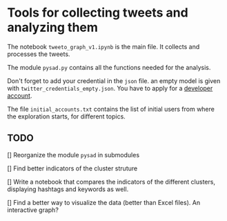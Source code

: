 # Tools for collecting tweets and analyzing them

The notebook `tweeto_graph_v1.ipynb` is the main file. It collects and processes the tweets.

The module `pysad.py` contains all the functions needed for the analysis.

Don't forget to add your credential in the `json` file. an empty model is given with `twitter_credentials_empty.json`. You have to apply for a [developer account](https://developer.twitter.com/en/apply-for-access).

The file `initial_accounts.txt` contains the list of initial users from where the exploration starts, for different topics.

## TODO

[] Reorganize the module `pysad` in submodules

[] Find better indicators of the cluster struture

[] Write a notebook that compares the indicators of the different clusters, displaying hashtags and keywords as well.

[] Find a better way to visualize the data (better than Excel files). An interactive graph?

